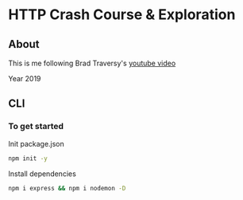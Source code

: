# HTTP Crash Course & Exploration

## About

This is me following Brad Traversy's [youtube video](https://youtu.be/iYM2zFP3Zn0)

Year 2019

## CLI

### To get started

Init package.json

```zsh
npm init -y
```

Install dependencies

```zsh
npm i express && npm i nodemon -D
```
